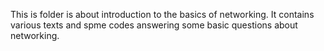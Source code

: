 This is folder is about introduction to the basics of networking. It contains various texts and spme codes answering some basic questions about networking.
